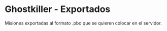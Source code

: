 Ghostkiller - Exportados
===============

Misiones exportadas al formato .pbo que se quieren colocar en el servidor.
